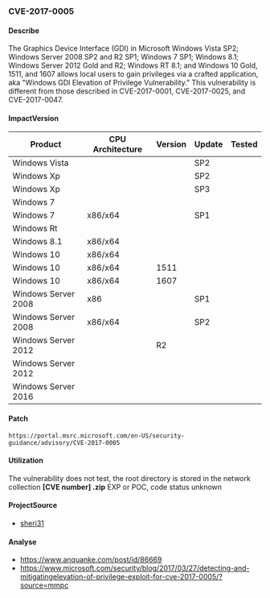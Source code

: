 ###  CVE-2017-0005

#### Describe

The Graphics Device Interface (GDI) in Microsoft Windows Vista SP2; Windows Server 2008 SP2 and R2 SP1; Windows 7 SP1; Windows 8.1; Windows Server 2012 Gold and R2; Windows RT 8.1; and Windows 10 Gold, 1511, and 1607 allows local users to gain privileges via a crafted application, aka "Windows GDI Elevation of Privilege Vulnerability." This vulnerability is different from those described in CVE-2017-0001, CVE-2017-0025, and CVE-2017-0047.

#### ImpactVersion

| Product             | CPU Architecture | Version | Update | Tested |
| ------------------- | ---------------- | ------- | ------ | ------ |
| Windows Vista       |                  |         | SP2    |        |
| Windows Xp          |                  |         | SP2    |        |
| Windows Xp          |                  |         | SP3    |        |
| Windows 7           |                  |         |        |        |
| Windows 7           | x86/x64          |         | SP1    |        |
| Windows Rt          |                  |         |        |        |
| Windows 8.1         | x86/x64          |         |        |        |
| Windows 10          | x86/x64          |         |        |        |
| Windows 10          | x86/x64          | 1511    |        |        |
| Windows 10          | x86/x64          | 1607    |        |        |
| Windows Server 2008 | x86              |         | SP1    |        |
| Windows Server 2008 | x86/x64          |         | SP2    |        |
| Windows Server 2012 |                  | R2      |        |        |
| Windows Server 2012 |                  |         |        |        |
| Windows Server 2016 |                  |         |        |        |

#### Patch

```
https://portal.msrc.microsoft.com/en-US/security-guidance/advisory/CVE-2017-0005
```

#### Utilization

The vulnerability does not test, the root directory is stored in the network collection **[CVE number] .zip** EXP or POC, code status unknown

#### ProjectSource

- [sheri31](https://github.com/sheri31/0005poc)

#### Analyse

- https://www.anquanke.com/post/id/86669 
- https://www.microsoft.com/security/blog/2017/03/27/detecting-and-mitigatingelevation-of-privilege-exploit-for-cve-2017-0005/?source=mmpc


